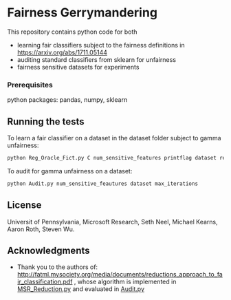 # Fairness Gerrymandering

This repository contains python code for both 
* learning fair classifiers subject to the fairness definitions in https://arxiv.org/abs/1711.05144
* auditing standard classifiers from sklearn for unfairness
* fairness sensitive datasets for experiments

### Prerequisites

python packages: pandas, numpy, sklearn 

## Running the tests

To learn a fair classifier on a dataset in the dataset folder subject to gamma unfairness:
```python
python Reg_Oracle_Fict.py C num_sensitive_features printflag dataset reg_oracle max_iterations gamma_unfairness 'gamma'
```
To audit for gamma unfairness on a dataset:
```python
python Audit.py num_sensitive_feautures dataset max_iterations 
```

## License
Universit of Pennsylvania, Microsoft Research, Seth Neel, Michael Kearns, Aaron Roth, Steven Wu.

## Acknowledgments

* Thank you to the authors of: http://fatml.mysociety.org/media/documents/reductions_approach_to_fair_classification.pdf   , whose algorithm is implemented in [MSR_Reduction.py](MSR_Reduction.py) and evaluated in [Audit.py](Audit.py)
